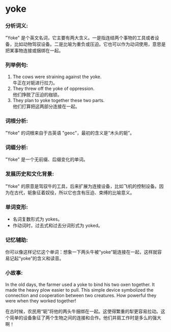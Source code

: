 # yoke

### 分析词义:

  

"Yoke" 是个英文名词，它主要有两大含义。一是指连结两个事物的工具或者设备，比如动物驾驭设备。二是比喻为重负或压迫。它也可以作为动词使用，意思是把某事物连接或捆绑在一起。

  

### 列举例句:

  

1.  The cows were straining against the yoke.  
    牛正在对轭进行拉力。
2.  They threw off the yoke of oppression.  
    他们挣脱了压迫的枷锁。
3.  They plan to yoke together these two parts.  
    他们打算把这两部分连接在一起。

  

### 词根分析:

  

"Yoke" 的词根来自于古英语 "geoc"，最初的含义是“木头的轭”。

  

### 词缀分析:

  

"Yoke" 是一个无前缀、后缀变化的单词。

  

### 发展历史和文化背景:

  

"Yoke" 的原意是驾驭牛的工具，后来扩展为连接设备，比如飞机的控制设备。因为在古代，轭象征着奴役，所以它也含有压迫、束缚的比喻意义。

  

### 单词变形:

  

*   名词复数形式为 yokes。
*   作动词时，过去式和过去分词形式为 yoked。

  

### 记忆辅助:

  

你可以像这样记忆这个单词：想象一下两头牛被“yoke”轭连接在一起，这样就容易记起“yoke”的含义和读音。

  

### 小故事:

  

In the old days, the farmer used a yoke to bind his two oxen together. It made the heavy plow easier to pull. This simple device symbolized the connection and cooperation between two creatures. How powerful they were when they worked together!

  

在古时候，农民用“轭”将他的两头牛捆绑在一起。这使得繁重的犁更容易拉动。这个简单的设备象征了两个生物之间的连接和合作。他们并肩工作时是多么的强大啊！
